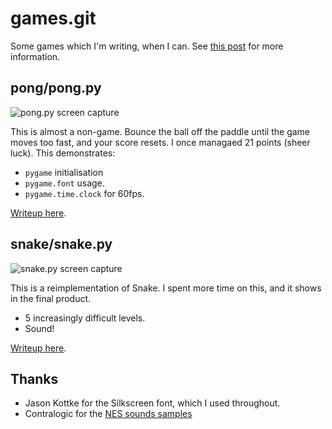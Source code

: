 # games.git

Some games which I'm writing, when I can. See [this post](https://www.jonatkinson.co.uk/posts/game-a-week-1/) for more information.

## pong/pong.py

![pong.py screen capture](https://www.jonatkinson.co.uk/media/game-a-week-1.gif)

This is almost a non-game. Bounce the ball off the paddle until the game moves too fast, and your score resets. I once managaed 21 points (sheer luck). This demonstrates:

- `pygame` initialisation
- `pygame.font` usage.
- `pygame.time.clock` for 60fps.

[Writeup here](https://www.jonatkinson.co.uk/posts/game-a-week-1/).

## snake/snake.py

![snake.py screen capture](https://www.jonatkinson.co.uk/media/game-a-week-2b.gif)

This is a reimplementation of Snake. I spent more time on this, and it shows in the final product.

- 5 increasingly difficult levels.
- Sound!

[Writeup here](https://www.jonatkinson.co.uk/posts/game-a-week-2/).

## Thanks

- Jason Kottke for the Silkscreen font, which I used throughout.
- Contralogic for the [NES sounds samples](http://www.contralogic.com/256-nes-samples/)